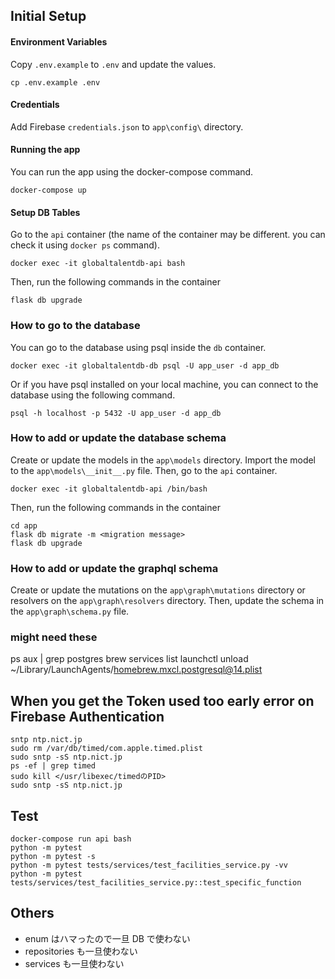 ## Initial Setup

#### Environment Variables
Copy `.env.example` to `.env` and update the values.
```
cp .env.example .env
```

#### Credentials
Add Firebase `credentials.json` to `app\config\` directory.

#### Running the app
You can run the app using the docker-compose command.
```
docker-compose up
```
#### Setup DB Tables
Go to the `api` container (the name of the container may be different. you can check it using `docker ps` command).
```
docker exec -it globaltalentdb-api bash
```

Then, run the following commands in the container

```
flask db upgrade
```

### How to go to the database
You can go to the database using psql inside the `db` container.
```
docker exec -it globaltalentdb-db psql -U app_user -d app_db
```
Or if you have psql installed on your local machine, you can connect to the database using the following command.
```
psql -h localhost -p 5432 -U app_user -d app_db
```


### How to add or update the database schema
Create or update the models in the `app\models` directory. Import the model to the `app\models\__init__.py` file. Then, go to the `api` container.
```
docker exec -it globaltalentdb-api /bin/bash
```

Then, run the following commands in the container
```
cd app
flask db migrate -m <migration message>
flask db upgrade
```

### How to add or update the graphql schema
Create or update the mutations on the `app\graph\mutations` directory or resolvers on the `app\graph\resolvers` directory. Then, update the schema in the `app\graph\schema.py` file.


### might need these
ps aux | grep postgres
brew services list
launchctl unload ~/Library/LaunchAgents/homebrew.mxcl.postgresql@14.plist

## When you get the Token used too early error on Firebase Authentication
```
sntp ntp.nict.jp
sudo rm /var/db/timed/com.apple.timed.plist
sudo sntp -sS ntp.nict.jp
ps -ef | grep timed
sudo kill </usr/libexec/timedのPID>
sudo sntp -sS ntp.nict.jp
```

## Test

```
docker-compose run api bash
python -m pytest
python -m pytest -s
python -m pytest tests/services/test_facilities_service.py -vv
python -m pytest tests/services/test_facilities_service.py::test_specific_function
```

## Others

- enum はハマったので一旦 DB で使わない
- repositories も一旦使わない
- services も一旦使わない
